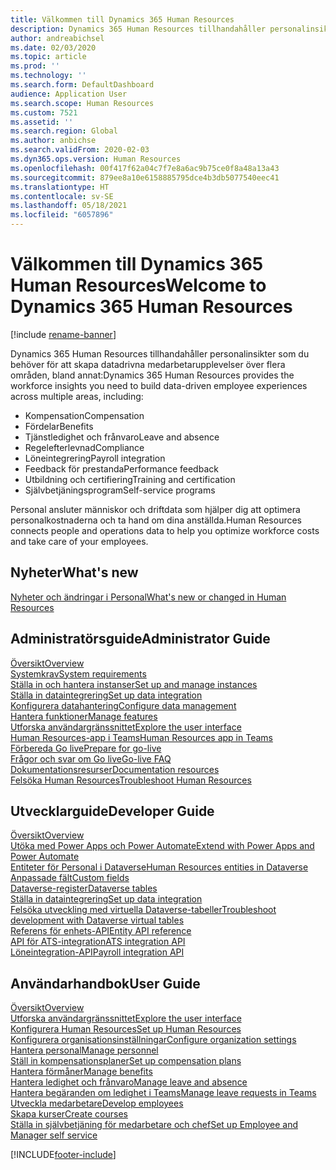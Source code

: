 ```yaml
---
title: Välkommen till Dynamics 365 Human Resources
description: Dynamics 365 Human Resources tillhandahåller personalinsikter som du behöver för att skapa datadrivna medarbetarupplevelser över flera områden.
author: andreabichsel
ms.date: 02/03/2020
ms.topic: article
ms.prod: ''
ms.technology: ''
ms.search.form: DefaultDashboard
audience: Application User
ms.search.scope: Human Resources
ms.custom: 7521
ms.assetid: ''
ms.search.region: Global
ms.author: anbichse
ms.search.validFrom: 2020-02-03
ms.dyn365.ops.version: Human Resources
ms.openlocfilehash: 00f417f62a04c7f7e8a6ac9b75ce0f8a48a13a43
ms.sourcegitcommit: 879ee8a10e6158885795dce4b3db5077540eec41
ms.translationtype: HT
ms.contentlocale: sv-SE
ms.lasthandoff: 05/18/2021
ms.locfileid: "6057896"
---
```

# <a name="welcome-to-dynamics-365-human-resources"></a><span data-ttu-id="b3a32-103">Välkommen till Dynamics 365 Human Resources</span><span class="sxs-lookup"><span data-stu-id="b3a32-103">Welcome to Dynamics 365 Human Resources</span></span>

[!include [rename-banner](~/includes/cc-data-platform-banner.md)]

<span data-ttu-id="b3a32-104">Dynamics 365 Human Resources tillhandahåller personalinsikter som du behöver för att skapa datadrivna medarbetarupplevelser över flera områden, bland annat:</span><span class="sxs-lookup"><span data-stu-id="b3a32-104">Dynamics 365 Human Resources provides the workforce insights you need to build data-driven employee experiences across multiple areas, including:</span></span>

- <span data-ttu-id="b3a32-105">Kompensation</span><span class="sxs-lookup"><span data-stu-id="b3a32-105">Compensation</span></span>
- <span data-ttu-id="b3a32-106">Fördelar</span><span class="sxs-lookup"><span data-stu-id="b3a32-106">Benefits</span></span>
- <span data-ttu-id="b3a32-107">Tjänstledighet och frånvaro</span><span class="sxs-lookup"><span data-stu-id="b3a32-107">Leave and absence</span></span>
- <span data-ttu-id="b3a32-108">Regelefterlevnad</span><span class="sxs-lookup"><span data-stu-id="b3a32-108">Compliance</span></span>
- <span data-ttu-id="b3a32-109">Löneintegrering</span><span class="sxs-lookup"><span data-stu-id="b3a32-109">Payroll integration</span></span>
- <span data-ttu-id="b3a32-110">Feedback för prestanda</span><span class="sxs-lookup"><span data-stu-id="b3a32-110">Performance feedback</span></span>
- <span data-ttu-id="b3a32-111">Utbildning och certifiering</span><span class="sxs-lookup"><span data-stu-id="b3a32-111">Training and certification</span></span>
- <span data-ttu-id="b3a32-112">Självbetjäningsprogram</span><span class="sxs-lookup"><span data-stu-id="b3a32-112">Self-service programs</span></span>

<span data-ttu-id="b3a32-113">Personal ansluter människor och driftdata som hjälper dig att optimera personalkostnaderna och ta hand om dina anställda.</span><span class="sxs-lookup"><span data-stu-id="b3a32-113">Human Resources connects people and operations data to help you optimize workforce costs and take care of your employees.</span></span>

## <a name="whats-new"></a><span data-ttu-id="b3a32-114">Nyheter</span><span class="sxs-lookup"><span data-stu-id="b3a32-114">What's new</span></span>

[<span data-ttu-id="b3a32-115">Nyheter och ändringar i Personal</span><span class="sxs-lookup"><span data-stu-id="b3a32-115">What's new or changed in Human Resources</span></span>](hr-admin-whats-new.md)

## <a name="administrator-guide"></a><span data-ttu-id="b3a32-116">Administratörsguide</span><span class="sxs-lookup"><span data-stu-id="b3a32-116">Administrator Guide</span></span>

[<span data-ttu-id="b3a32-117">Översikt</span><span class="sxs-lookup"><span data-stu-id="b3a32-117">Overview</span></span>](hr-admin-overview.md)</br>
[<span data-ttu-id="b3a32-118">Systemkrav</span><span class="sxs-lookup"><span data-stu-id="b3a32-118">System requirements</span></span>](hr-admin-system-requirements.md)</br>
[<span data-ttu-id="b3a32-119">Ställa in och hantera instanser</span><span class="sxs-lookup"><span data-stu-id="b3a32-119">Set up and manage instances</span></span>](hr-admin-setup-provision.md)</br>
[<span data-ttu-id="b3a32-120">Ställa in dataintegrering</span><span class="sxs-lookup"><span data-stu-id="b3a32-120">Set up data integration</span></span>](hr-admin-integration-choose-technology.md)</br>
[<span data-ttu-id="b3a32-121">Konfigurera datahantering</span><span class="sxs-lookup"><span data-stu-id="b3a32-121">Configure data management</span></span>](../fin-ops-core/dev-itpro/data-entities/data-entities-data-packages.md?toc=/dynamics365/human-resources/toc.json)</br>
[<span data-ttu-id="b3a32-122">Hantera funktioner</span><span class="sxs-lookup"><span data-stu-id="b3a32-122">Manage features</span></span>](hr-admin-manage-features.md)</br>
[<span data-ttu-id="b3a32-123">Utforska användargränssnittet</span><span class="sxs-lookup"><span data-stu-id="b3a32-123">Explore the user interface</span></span>](../fin-ops-core/fin-ops/get-started/user-interface-elements.md?toc=/dynamics365/human-resources/toc.json)</br>
[<span data-ttu-id="b3a32-124">Human Resources-app i Teams</span><span class="sxs-lookup"><span data-stu-id="b3a32-124">Human Resources app in Teams</span></span>](hr-admin-teams-leave-app.md)</br>
[<span data-ttu-id="b3a32-125">Förbereda Go live</span><span class="sxs-lookup"><span data-stu-id="b3a32-125">Prepare for go-live</span></span>](hr-admin-go-live-prepare.md)</br>
[<span data-ttu-id="b3a32-126">Frågor och svar om Go live</span><span class="sxs-lookup"><span data-stu-id="b3a32-126">Go-live FAQ</span></span>](hr-admin-go-live-faq.md)</br>
[<span data-ttu-id="b3a32-127">Dokumentationsresurser</span><span class="sxs-lookup"><span data-stu-id="b3a32-127">Documentation resources</span></span>](../fin-ops-core/fin-ops/get-started/help-overview.md?toc=/dynamics365/human-resources/toc.json)</br>
[<span data-ttu-id="b3a32-128">Felsöka Human Resources</span><span class="sxs-lookup"><span data-stu-id="b3a32-128">Troubleshoot Human Resources</span></span>](../fin-ops-core/dev-itpro/lifecycle-services/lcs-support.md)

## <a name="developer-guide"></a><span data-ttu-id="b3a32-129">Utvecklarguide</span><span class="sxs-lookup"><span data-stu-id="b3a32-129">Developer Guide</span></span>

[<span data-ttu-id="b3a32-130">Översikt</span><span class="sxs-lookup"><span data-stu-id="b3a32-130">Overview</span></span>](hr-developer-overview.md)</br>
[<span data-ttu-id="b3a32-131">Utöka med Power Apps och Power Automate</span><span class="sxs-lookup"><span data-stu-id="b3a32-131">Extend with Power Apps and Power Automate</span></span>](hr-developer-power-apps.md)</br>
[<span data-ttu-id="b3a32-132">Entiteter för Personal i Dataverse</span><span class="sxs-lookup"><span data-stu-id="b3a32-132">Human Resources entities in Dataverse</span></span>](hr-developer-entities.md)</br>
[<span data-ttu-id="b3a32-133">​Anpassade fält</span><span class="sxs-lookup"><span data-stu-id="b3a32-133">Custom fields</span></span>](hr-developer-custom-fields.md)</br>
[<span data-ttu-id="b3a32-134">Dataverse-register</span><span class="sxs-lookup"><span data-stu-id="b3a32-134">Dataverse tables</span></span>](hr-developer-entities.md)</br>
[<span data-ttu-id="b3a32-135">Ställa in dataintegrering</span><span class="sxs-lookup"><span data-stu-id="b3a32-135">Set up data integration</span></span>](hr-admin-integration-choose-technology.md)</br>
[<span data-ttu-id="b3a32-136">Felsöka utveckling med virtuella Dataverse-tabeller</span><span class="sxs-lookup"><span data-stu-id="b3a32-136">Troubleshoot development with Dataverse virtual tables</span></span>](hr-developer-optimize-virtual-table-queries.md)</br>
[<span data-ttu-id="b3a32-137">Referens för enhets-API</span><span class="sxs-lookup"><span data-stu-id="b3a32-137">Entity API reference</span></span>](hr-developer-api-authentication.md)</br>
[<span data-ttu-id="b3a32-138">API för ATS-integration</span><span class="sxs-lookup"><span data-stu-id="b3a32-138">ATS integration API</span></span>](hr-admin-integration-ats-api-introduction.md)</br>
[<span data-ttu-id="b3a32-139">Löneintegration-API</span><span class="sxs-lookup"><span data-stu-id="b3a32-139">Payroll integration API</span></span>](hr-admin-integration-payroll-api-introduction.md)

## <a name="user-guide"></a><span data-ttu-id="b3a32-140">Användarhandbok</span><span class="sxs-lookup"><span data-stu-id="b3a32-140">User Guide</span></span>

[<span data-ttu-id="b3a32-141">Översikt</span><span class="sxs-lookup"><span data-stu-id="b3a32-141">Overview</span></span>](hr-hrpro-overview.md)</br>
[<span data-ttu-id="b3a32-142">Utforska användargränssnittet</span><span class="sxs-lookup"><span data-stu-id="b3a32-142">Explore the user interface</span></span>](../fin-ops-core/fin-ops/get-started/user-interface-elements.md?toc=/dynamics365/human-resources/toc.json)</br>
[<span data-ttu-id="b3a32-143">Konfigurera Human Resources</span><span class="sxs-lookup"><span data-stu-id="b3a32-143">Set up Human Resources</span></span>](hr-setup-parameters.md)</br>
[<span data-ttu-id="b3a32-144">Konfigurera organisationsinställningar</span><span class="sxs-lookup"><span data-stu-id="b3a32-144">Configure organization settings</span></span>](../fin-ops-core/fin-ops/organization-administration/organization-administration-home-page.md?toc=/dynamics365/human-resources/toc.json)</br>
[<span data-ttu-id="b3a32-145">Hantera personal</span><span class="sxs-lookup"><span data-stu-id="b3a32-145">Manage personnel</span></span>](hr-personnel-departments-jobs-positions.md)</br>
[<span data-ttu-id="b3a32-146">Ställ in kompensationsplaner</span><span class="sxs-lookup"><span data-stu-id="b3a32-146">Set up compensation plans</span></span>](hr-compensation-overview.md)</br>
[<span data-ttu-id="b3a32-147">Hantera förmåner</span><span class="sxs-lookup"><span data-stu-id="b3a32-147">Manage benefits</span></span>](hr-benefits-management-overview.md)</br>
[<span data-ttu-id="b3a32-148">Hantera ledighet och frånvaro</span><span class="sxs-lookup"><span data-stu-id="b3a32-148">Manage leave and absence</span></span>](hr-leave-and-absence-overview.md)</br>
[<span data-ttu-id="b3a32-149">Hantera begäranden om ledighet i Teams</span><span class="sxs-lookup"><span data-stu-id="b3a32-149">Manage leave requests in Teams</span></span>](hr-teams-leave-app.md)</br>
[<span data-ttu-id="b3a32-150">Utveckla medarbetare</span><span class="sxs-lookup"><span data-stu-id="b3a32-150">Develop employees</span></span>](hr-develop-performance-management-overview.md)</br>
[<span data-ttu-id="b3a32-151">Skapa kurser</span><span class="sxs-lookup"><span data-stu-id="b3a32-151">Create courses</span></span>](hr-learning-courses.md)</br>
[<span data-ttu-id="b3a32-152">Ställa in självbetjäning för medarbetare och chef</span><span class="sxs-lookup"><span data-stu-id="b3a32-152">Set up Employee and Manager self service</span></span>](hr-employee-manager-self-service-overview.md)

[!INCLUDE[footer-include](../includes/footer-banner.md)]
